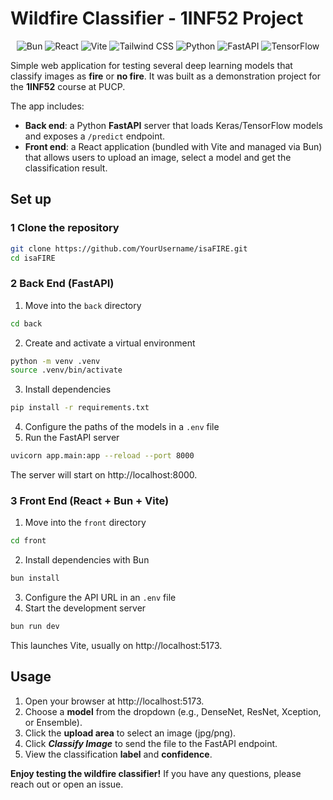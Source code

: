 # Wildfire Classifier - 1INF52 Project

<p align="center">
    <img src="https://img.shields.io/badge/Bun-f5e0dc?logo=bun&logoColor=black" alt="Bun" />
    <img src="https://img.shields.io/badge/React-61DAFB?logo=react&logoColor=black" alt="React" />
    <img src="https://img.shields.io/badge/Vite-646CFF?logo=vite&logoColor=black" alt="Vite" />
    <img src="https://img.shields.io/badge/Tailwind_CSS-f5c2e7?logo=tailwindcss&logoColor=black" alt="Tailwind CSS" />
    <img src="https://img.shields.io/badge/Python-f9e2af?logo=python&logoColor=black" alt="Python" />
    <img src="https://img.shields.io/badge/FastAPI-74c7ec?logo=fastapi&logoColor=black" alt="FastAPI" />
    <img src="https://img.shields.io/badge/TensorFlow-f2cdcd?logo=tensorflow&logoColor=black" alt="TensorFlow" />
</p>


Simple web application for testing several deep learning models that classify images as **fire** or **no fire**. It was built as a demonstration project for the **1INF52** course at PUCP.

The app includes:
- **Back end**: a Python **FastAPI** server that loads Keras/TensorFlow models and exposes a `/predict` endpoint.
- **Front end**: a React application (bundled with Vite and managed via Bun) that allows users to upload an image, select a model and get the classification result.

## Set up
### 1 Clone the repository

```bash
git clone https://github.com/YourUsername/isaFIRE.git
cd isaFIRE
```

### 2 Back End (**FastAPI**)

1. Move into the `back` directory

```bash
cd back
```

2. Create and activate a virtual environment

```bash
python -m venv .venv
source .venv/bin/activate
```

3. Install dependencies

```bash
pip install -r requirements.txt
```

4. Configure the paths of the models in a `.env` file
5. Run the FastAPI server

```bash
uvicorn app.main:app --reload --port 8000
```

The server will start on http://localhost:8000.

### 3 Front End (React + Bun + Vite)

1. Move into the `front` directory

```bash
cd front
```

2. Install dependencies with Bun

```bash
bun install
```

3. Configure the API URL in an `.env` file
4. Start the development server

```bash
bun run dev
```

This launches Vite, usually on http://localhost:5173.

## Usage

1. Open your browser at http://localhost:5173.
2. Choose a **model** from the dropdown (e.g., DenseNet, ResNet, Xception, or Ensemble).
3. Click the **upload area** to select an image (jpg/png).
4. Click ***Classify Image*** to send the file to the FastAPI endpoint.
5. View the classification **label** and **confidence**.

**Enjoy testing the wildfire classifier!** If you have any questions, please reach out or open an issue.